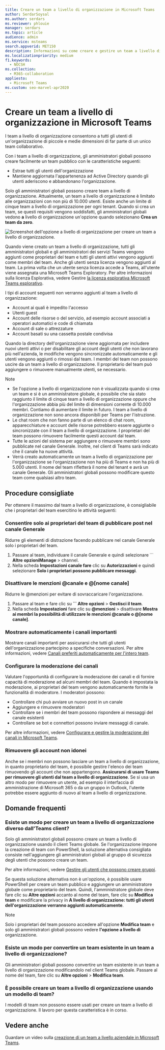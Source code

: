 ```yaml
---
title: Creare un team a livello di organizzazione in Microsoft Teams
author: SerdarSoysal
ms.author: serdars
ms.reviewer: phlouie
manager: serdars
ms.topic: article
audience: admin
ms.service: msteams
search.appverid: MET150
description: Informazioni su come creare e gestire un team a livello di organizzazione in Teams per fornire un modo automatico di collaborazione a tutti gli utenti di un'organizzazione di piccole e medie dimensioni.
ms.localizationpriority: medium
f1.keywords:
  - NOCSH
ms.collection:
  - M365-collaboration
appliesto:
  - Microsoft Teams
ms.custom: seo-marvel-apr2020
---
```


# <a name="create-an-organization-wide-team-in-microsoft-teams"></a>Creare un team a livello di organizzazione in Microsoft Teams

I team a livello di organizzazione consentono a tutti gli utenti di un'organizzazione di piccole e medie dimensioni di far parte di un unico team collaborativo.

Con i team a livello di organizzazione, gli amministratori globali possono creare facilmente un team pubblico con le caratteristiche seguenti:
- Estrae tutti gli utenti dell'organizzazione 
- Mantiene aggiornata l'appartenenza ad Active Directory quando gli utenti aderiscono e abbandonano l'organizzazione.

Solo gli amministratori globali possono creare team a livello di organizzazione. Attualmente, un team a livello di organizzazione è limitato alle organizzazioni con non più di 10.000 utenti. Esiste anche un limite di cinque team a livello di organizzazione per ogni tenant. Quando si crea un team, se questi requisiti vengono soddisfatti, gli amministratori globali vedono **a** livello di organizzazione un'opzione quando selezionano **Crea un team da zero**. 

![Screenshot dell'opzione a livello di organizzazione per creare un team a livello di organizzazione.](media/create-org-wide-team.png "Schermata dell'opzione a livello di organizzazione per creare un team a livello di organizzazione")

Quando viene creato un team a livello di organizzazione, tutti gli amministratori globali e gli amministratori dei servizi Teams vengono aggiunti come proprietari del team e tutti gli utenti attivi vengono aggiunti come membri del team. Anche gli utenti senza licenza vengono aggiunti al team. La prima volta che un utente senza licenza accede a Teams, all'utente viene assegnata una Microsoft Teams Exploratory. Per altre informazioni sulla licenza Esplorativa, vedere Gestire [la licenza esplorativa Microsoft Teams esplorativo](teams-exploratory.md). 

I tipi di account seguenti non verranno aggiunti al team a livello di organizzazione:

- Account ai quali è impedito l'accesso
- Utenti guest
- Account delle risorse o del servizio, ad esempio account associati a operatori automatici e code di chiamata
- Account di sale o attrezzature
- Account basati su una cassetta postale condivisa

Quando la directory dell'organizzazione viene aggiornata per includere nuovi utenti attivi o per disabilitare gli account degli utenti che non lavorano più nell'azienda, le modifiche vengono sincronizzate automaticamente e gli utenti vengono aggiunti o rimossi dal team. I membri del team non possono uscire da un team a livello di organizzazione. Il proprietario del team può aggiungere o rimuovere manualmente utenti, se necessario.

> [!NOTE]
> - Se l'opzione a livello di  organizzazione non è visualizzata quando si crea un team e si è un amministratore globale, è possibile che sia stato raggiunto il limite di cinque team a livello di organizzazione oppure che l'organizzazione abbia più del limite di dimensioni corrente di 10.000 membri. Contiamo di aumentare il limite in futuro. I team a livello di organizzazione non sono ancora disponibili per Teams per l'istruzione.
> - Le chat room che non fanno parte di un elenco di chat room, apparecchiature e account delle risorse potrebbero essere aggiunte o sincronizzate con il team a livello di organizzazione. I proprietari del team possono rimuovere facilmente questi account dal team.
> - Tutte le azioni del sistema per aggiungere o rimuovere membri sono pubblicate nel canale Generale. Inoltre, nel client di Teams sarà indicato che il canale ha nuove attività.
> - Verrà creato automaticamente un team a livello di organizzazione per l'organizzazione se l'organizzazione non ha più di Teams e non ha più di 5.000 utenti. Il nome del team rifletterà il nome del tenant e avrà un canale Generale. Gli amministratori globali possono modificare questo team come qualsiasi altro team.

## <a name="best-practices"></a>Procedure consigliate

Per ottenere il massimo dal team a livello di organizzazione, è consigliabile che i proprietari del team esercitino le attività seguenti:

### <a name="allow-only-team-owners-to-post-to-the-general-channel"></a>Consentire solo ai proprietari del team di pubblicare post nel canale Generale

Ridurre gli elementi di distrazione facendo pubblicare nel canale Generale solo i proprietari del team. 

1. Passare al team, individuare il canale Generale e quindi selezionare ̇ ̇ ̇ **Altre** **opzioniManage** >  channel. 
2. Nella scheda **Impostazioni canale fare** clic su **Autorizzazioni** e quindi selezionare **Solo i proprietari possono pubblicare messaggi**.

### <a name="turn-off-team-and-team-name-mentions"></a>Disattivare le menzioni @canale e @[nome canale]

Ridurre le @menzioni per evitare di sovraccaricare l'organizzazione. 

1. Passare al team e fare clic su **˙˙˙ Altre opzioni** > **Gestisci il team**. 
2. Nella scheda **Impostazioni** fare clic su <strong>@menzioni</strong> > disattivare **Mostra ai membri la possibilità di utilizzare le menzioni @canale o @[nome canale]**. 

### <a name="automatically-show-important-channels"></a>Mostrare automaticamente i canali importanti

Mostrare canali importanti per assicurarsi che tutti gli utenti dell'organizzazione partecipino a specifiche conversazioni. Per altre informazioni, vedere [Canali preferiti automaticamente per l'intero team](https://support.office.com/article/auto-favorite-channels-for-the-whole-team-a948272c-5aa5-429c-863c-4e1e1cd6b0f6). 

### <a name="set-up-channel-moderation"></a>Configurare la moderazione dei canali

Valutare l'opportunità di configurare la moderazione dei canali e di fornire capacità di moderazione ad alcuni membri del team. Quando è impostata la moderazione, ai proprietari del team vengono automaticamente fornite le funzionalità di moderatore. I moderatori possono:

- Controllare chi può avviare un nuovo post in un canale
- Aggiungere e rimuovere moderatori
- Controllare se i membri del team possono rispondere ai messaggi del canale esistenti
- Controllare se bot e connettori possono inviare messaggi di canale.

Per altre informazioni, vedere [Configurare e gestire la moderazione dei canali in Microsoft Teams](manage-channel-moderation-in-teams.md).

### <a name="remove-accounts-that-might-not-belong"></a>Rimuovere gli account non idonei

Anche se i membri non possono lasciare un team a livello di organizzazione, in quanto proprietario del team, è possibile gestire l'elenco dei team rimuovendo gli account che non appartengono. **Assicurarsi di usare Teams per rimuovere gli utenti dal team a livello di organizzazione**. Se si usa un altro modo per rimuovere un utente, ad esempio il interfaccia di amministrazione di Microsoft 365 o da un gruppo in Outlook, l'utente potrebbe essere aggiunto di nuovo al team a livello di organizzazione.

## <a name="faq"></a>Domande frequenti

### <a name="is-there-a-way-to-create-an-organization-wide-team-other-than-using-the-teams-client"></a>Esiste un modo per creare un team a livello di organizzazione diverso dall'Teams client?

Solo gli amministratori globali possono creare un team a livello di organizzazione usando il client Teams globale. Se l'organizzazione impone la creazione di team con PowerShell, la soluzione alternativa consigliata consiste nell'aggiungere gli amministratori globali al gruppo di sicurezza degli utenti che possono creare un team.

Per altre informazioni, vedere [Gestire gli utenti che possono creare gruppi](/microsoft-365/admin/create-groups/manage-creation-of-groups).

Se questa soluzione alternativa non è un'opzione, è possibile usare PowerShell per creare un team pubblico e aggiungere un amministratore globale come proprietario del team. Quindi, l'amministratore globale deve fare clic su **Altre opzioni** accanto al nome del team, fare clic su **Modifica team** e modificare la privacy in **A livello di organizzazione: tutti gli utenti dell'organizzazione verranno aggiunti automaticamente**. 

> [!NOTE]
> Solo i proprietari del team possono accedere all'opzione **Modifica team** e solo gli amministratori globali possono vedere **l'opzione a livello di** organizzazione.

### <a name="is-there-a-way-to-convert-an-existing-team-to-an-organization-wide-team"></a>Esiste un modo per convertire un team esistente in un team a livello di organizzazione?

Gli amministratori globali possono convertire un team esistente in un team a livello di organizzazione modificandolo nel client Teams globale. Passare al nome del team, fare clic su **Altre opzioni** > **Modifica team**.

### <a name="can-i-create-an-organization-wide-team-using-a-team-template"></a>È possibile creare un team a livello di organizzazione usando un modello di team?

I modelli di team non possono essere usati per creare un team a livello di organizzazione. Il lavoro per questa caratteristica è in corso. 

## <a name="see-also"></a>Vedere anche

Guardare un video sulla [creazione di un team a livello aziendale in Microsoft Teams](https://support.office.com/article/037bb27a-bcc9-48fe-8d72-44d9482420a3).
